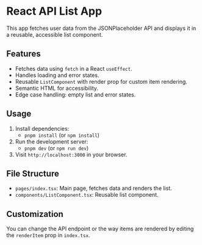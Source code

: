 # React API List App

This app fetches user data from the JSONPlaceholder API and displays it in a reusable, accessible list component.

## Features
- Fetches data using `fetch` in a React `useEffect`.
- Handles loading and error states.
- Reusable `ListComponent` with render prop for custom item rendering.
- Semantic HTML for accessibility.
- Edge case handling: empty list and error states.

## Usage
1. Install dependencies:
   - `pnpm install` (or `npm install`)
2. Run the development server:
   - `pnpm dev` (or `npm run dev`)
3. Visit `http://localhost:3000` in your browser.

## File Structure
- `pages/index.tsx`: Main page, fetches data and renders the list.
- `components/ListComponent.tsx`: Reusable list component.

## Customization
You can change the API endpoint or the way items are rendered by editing the `renderItem` prop in `index.tsx`.
